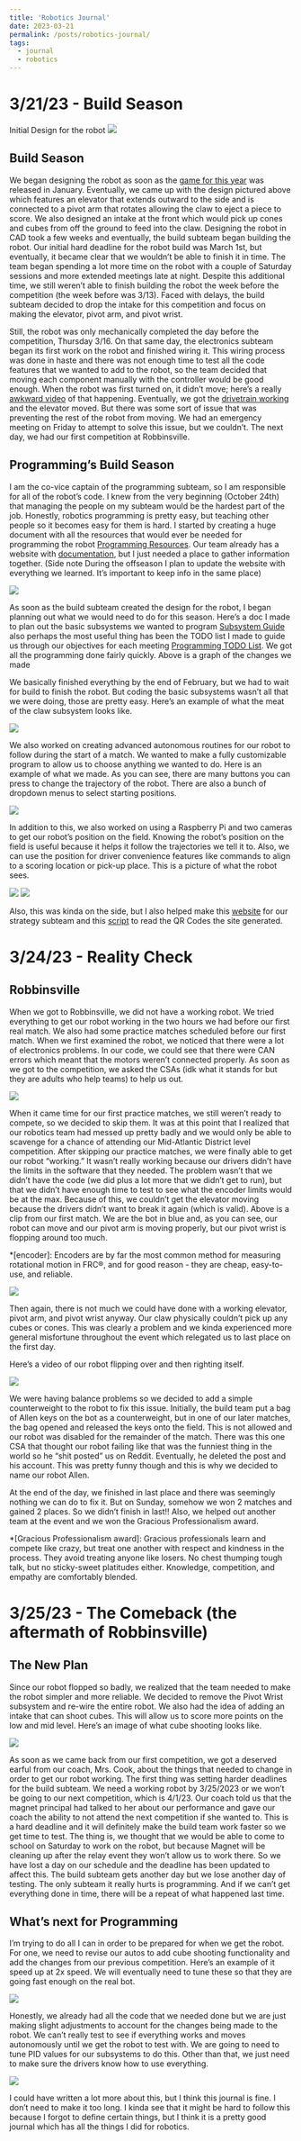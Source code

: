 ```yaml
---
title: 'Robotics Journal'
date: 2023-03-21
permalink: /posts/robotics-journal/
tags:
  - journal
  - robotics
---
```


3/21/23 - Build Season
======
Initial Design for the robot
<img src='/images/posts/robotics/image13.png'>

Build Season
-------
We began designing the robot as soon as the [game for this year](https://www.youtube.com/watch?v=0zpflsYc4PA) was released in January. Eventually, we came up with the design pictured above which features an elevator that extends outward to the side and is connected to a pivot arm that rotates allowing the claw to eject a piece to score. We also designed an intake at the front which would pick up cones and cubes from off the ground to feed into the claw. Designing the robot in CAD took a few weeks and eventually, the build subteam began building the robot. Our initial hard deadline for the robot build was March 1st, but eventually, it became clear that we wouldn’t be able to finish it in time. The team began spending a lot more time on the robot with a couple of Saturday sessions and more extended meetings late at night. Despite this additional time, we still weren’t able to finish building the robot the week before the competition (the week before was 3/13). Faced with delays, the build subteam decided to drop the intake for this competition and focus on making the elevator, pivot arm, and pivot wrist. 

Still, the robot was only mechanically completed the day before the competition, Thursday 3/16. On that same day, the electronics subteam began its first work on the robot and finished wiring it. This wiring process was done in haste and there was not enough time to test all the code features that we wanted to add to the robot, so the team decided that moving each component manually with the controller would be good enough. When the robot was first turned on, it didn’t move; here’s a really [awkward video](https://drive.google.com/file/d/10MjgqrIf4_iwp8_K9jkk-W64uzm9BV-n/view?usp=share_link) of that happening.  Eventually, we got the [drivetrain working](https://drive.google.com/file/d/1ZF-Gdotd2PZkRgkY6OZpi7yf4FR1tIcU/view?usp=sharing) and the elevator moved. But there was some sort of issue that was preventing the rest of the robot from moving. We had an emergency meeting on Friday to attempt to solve this issue, but we couldn’t. The next day, we had our first competition at Robbinsville.

Programming’s Build Season
------
I am the co-vice captain of the programming subteam, so I am responsible for all of the robot’s code. I knew from the very beginning (October 24th) that managing the people on my subteam would be the hardest part of the job. Honestly, robotics programming is pretty easy, but teaching other people so it becomes easy for them is hard. I started by creating a huge document with all the resources that would ever be needed for programming the robot [Programming Resources](https://docs.google.com/document/d/1KaAQCZHfttFZk9dY0amIj057UGiLFXdztHYZKqD3VwI/edit#heading=h.8op83lvrsd9). Our team already has a website with [documentation](https://frc1257.github.io/robotics-training/#/), but I just needed a place to gather information together. (Side note During the offseason I plan to update the website with everything we learned. It’s important to keep info in the same place) 

<img src='/images/posts/robotics/image11.png'>

As soon as the build subteam created the design for the robot, I began planning out what we would need to do for this season. Here’s a doc I made to plan out the basic subsystems we wanted to program [Subsystem Guide](https://docs.google.com/document/d/1bjx53oYOKt6_3epfSJThbfDca2tzqah9jR-95VM3sKE/edit?usp=sharing) also perhaps the most useful thing has been the TODO list I made to guide us through our objectives for each meeting [Programming TODO List](https://docs.google.com/document/d/1TSDPyOiz-I9v3jUPU4W0HA2auuR9z_ARn48d7Ad-H44/edit?usp=sharing). We got all the programming done fairly quickly. Above is a graph of the changes we made 

We basically finished everything by the end of February, but we had to wait for build to finish the robot. But coding the basic subsystems wasn’t all that we were doing, those are pretty easy. Here’s an example of what the meat of the claw subsystem looks like.

<img src='/images/posts/robotics/image6.png'>

We also worked on creating advanced autonomous routines for our robot to follow during the start of a match. We wanted to make a fully customizable program to allow us to choose anything we wanted to do. Here is an example of what we made. As you can see, there are many buttons you can press to change the trajectory of the robot. There are also a bunch of dropdown menus to select starting positions. 

<img src='/images/posts/robotics/image1.png'>

In addition to this, we also worked on using a Raspberry Pi and two cameras to get our robot’s position on the field. Knowing the robot’s position on the field is useful because it helps it follow the trajectories we tell it to. Also, we can use the position for driver convenience features like commands to align to a scoring location or pick-up place. This is a picture of what the robot sees. 

<img src='/images/posts/robotics/image8.png'>
<img src='/images/posts/robotics/image12.png'>

Also, this was kinda on the side, but I also helped make this [website](https://akeboss-tech.github.io/BootstrapStrategyApp/) for our strategy subteam and this [script](https://replit.com/@AkashDubey/StratScanner) to read the QR Codes the site generated.

3/24/23 - Reality Check
=======
Robbinsville
-------

When we got to Robbinsville, we did not have a working robot. We tried everything to get our robot working in the two hours we had before our first real match. We also had some practice matches scheduled before our first match. When we first examined the robot, we noticed that there were a lot of electronics problems. In our code, we could see that there were CAN errors which meant that the motors weren’t connected properly. As soon as we got to the competition, we asked the CSAs (idk what it stands for but they are adults who help teams) to help us out.

<img src='/images/posts/robotics/image9.png'>

When it came time for our first practice matches, we still weren’t ready to compete, so we decided to skip them. It was at this point that I realized that our robotics team had messed up pretty badly and we would only be able to scavenge for a chance of attending our Mid-Atlantic District level competition. After skipping our practice matches, we were finally able to get our robot “working.” It wasn’t really working because our drivers didn’t have the limits in the software that they needed. The problem wasn’t that we didn’t have the code (we did plus a lot more that we didn’t get to run), but that we didn’t have enough time to test to see what the encoder limits would be at the max. Because of this, we couldn’t get the elevator moving because the drivers didn’t want to break it again (which is valid). Above is a clip from our first match. We are the bot in blue and, as you can see, our robot can move and our pivot arm is moving properly, but our pivot wrist is flopping around too much.

*[encoder]: Encoders are by far the most common method for measuring rotational motion in FRC®, and for good reason - they are cheap, easy-to-use, and reliable.

<img src='/images/posts/robotics/image5.gif'>

Then again, there is not much we could have done with a working elevator, pivot arm, and pivot wrist anyway. Our claw physically couldn’t pick up any cubes or cones. This was clearly a problem and we kinda experienced more general misfortune throughout the event which relegated us to last place on the first day.

Here’s a video of our robot flipping over and then righting itself. 

<img src='/images/posts/robotics/image4.gif'>

We were having balance problems so we decided to add a simple counterweight to the robot to fix this issue. Initially, the build team put a bag of Allen keys on the bot as a counterweight, but in one of our later matches, the bag opened and released the keys onto the field. This is not allowed and our robot was disabled for the remainder of the match. There was this one CSA that thought our robot failing like that was the funniest thing in the world so he “shit posted” us on Reddit. Eventually, he deleted the post and his account. This was pretty funny though and this is why we decided to name our robot Allen. 

At the end of the day, we finished in last place and there was seemingly nothing we can do to fix it. But on Sunday, somehow we won 2 matches and gained 2 places. So we didn’t finish in last!! Also, we helped out another team at the event and we won the Gracious Professionalism award. 

*[Gracious Professionalism award]: Gracious professionals learn and compete like crazy, but treat one another with respect and kindness in the process. They avoid treating anyone like losers. No chest thumping tough talk, but no sticky-sweet platitudes either. Knowledge, competition, and empathy are comfortably blended.

3/25/23 - The Comeback (the aftermath of Robbinsville)
=======
The New Plan
-------
Since our robot flopped so badly, we realized that the team needed to make the robot simpler and more reliable. We decided to remove the Pivot Wrist subsystem and re-wire the entire robot. We also had the idea of adding an intake that can shoot cubes. This will allow us to score more points on the low and mid level. Here’s an image of what cube shooting looks like.

<img src='/images/posts/robotics/image3.png'>

As soon as we came back from our first competition, we got a deserved earful from our coach, Mrs. Cook, about the things that needed to change in order to get our robot working. The first thing was setting harder deadlines for the build subteam. We need a working robot by 3/25/2023 or we won’t be going to our next competition, which is 4/1/23. Our coach told us that the magnet principal had talked to her about our performance and gave our coach the ability to not attend the next competition if she wanted to. This is a hard deadline and it will definitely make the build team work faster so we get time to test. 
The thing is, we thought that we would be able to come to school on Saturday to work on the robot, but because Magnet will be cleaning up after the relay event they won’t allow us to work there. So we have lost a day on our schedule and the deadline has been updated to affect this. The build subteam gets another day but we lose another day of testing. The only subteam it really hurts is programming. And if we can’t get everything done in time, there will be a repeat of what happened last time.

What’s next for Programming
-------
I’m trying to do all I can in order to be prepared for when we get the robot. For one, we need to revise our autos to add cube shooting functionality and add the changes from our previous competition. Here’s an example of it speed up at 2x speed. We will eventually need to tune these so that they are going fast enough on the real bot. 

<img src='/images/posts/robotics/image10.gif'>

Honestly, we already had all the code that we needed done but we are just making slight adjustments to account for the changes being made to the robot. We can’t really test to see if everything works and moves autonomously until we get the robot to test with. We are going to need to tune PID values for our subsystems to do this. Other than that, we just need to make sure the drivers know how to use everything. 

<img src='/images/posts/robotics/image2.png'>

I could have written a lot more about this, but I think this journal is fine. I don’t need to make it too long. I kinda see that it might be hard to follow this because I forgot to define certain things, but I think it is a pretty good journal which has all the things I did for robotics.
